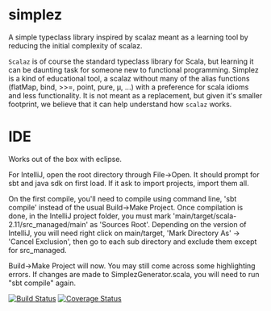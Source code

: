 simplez
=======

A simple typeclass library inspired by scalaz meant as a learning tool by reducing the initial complexity of scalaz.

`Scalaz` is of course the standard typeclass library for Scala, but learning it can be daunting task for someone new to functional programming. Simplez is a kind of educational tool, a scalaz without many of the alias functions (flatMap, bind, >>=, point, pure, &mu;, ...) with a preference for scala idioms and less functionality. It is not meant as a replacement, but given it's smaller footprint, we believe that it can help understand how `scalaz` works.

IDE
===

Works out of the box with eclipse.

For IntelliJ, open the root directory through File->Open. It should prompt for sbt and java sdk on first load. If it ask to import projects, import them all.

On the first compile, you'll need to compile using command line, 'sbt compile' instead of the usual Build->Make Project. Once compilation is done, in the IntelliJ project folder, you must mark 'main/target/scala-2.11/src_managed/main' as 'Sources Root'. Depending on the  version of IntelliJ, you will need right click on main/target, 'Mark Directory As' -> 'Cancel Exclusion', then go to each sub directory and exclude them except for src_managed.

Build->Make Project will now. You may still come across some highlighting errors. If changes are made to SimplezGenerator.scala, you will need to run "sbt compile" again.

[![Build Status](https://travis-ci.org/inoio/simplez.svg?branch=master)](https://travis-ci.org/inoio/simplez)
[![Coverage Status](https://coveralls.io/repos/inoio/simplez/badge.svg)](https://coveralls.io/r/inoio/simplez)
